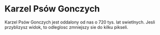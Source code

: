 # Karzel Psów Gonczych

Karzel Psów Gonczych jest oddalony od nas o 720 tys. lat swietlnych. Jesli
przyblizysz widok, to odleglosc zmniejszy sie do kilku pikseli.
